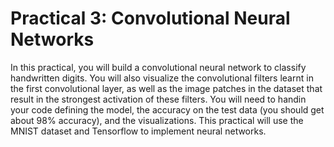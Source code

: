 # Practical 3: Convolutional Neural Networks

In this practical, you will build a convolutional neural network to classify handwritten digits. You will also visualize the convolutional filters learnt in the first convolutional layer, as well as the image patches in the dataset that result in the strongest activation of these filters. You will need to handin your code defining the model, the accuracy on the test data (you should get about 98% accuracy), and the visualizations. This practical will use the MNIST dataset and Tensorflow to implement neural networks.
